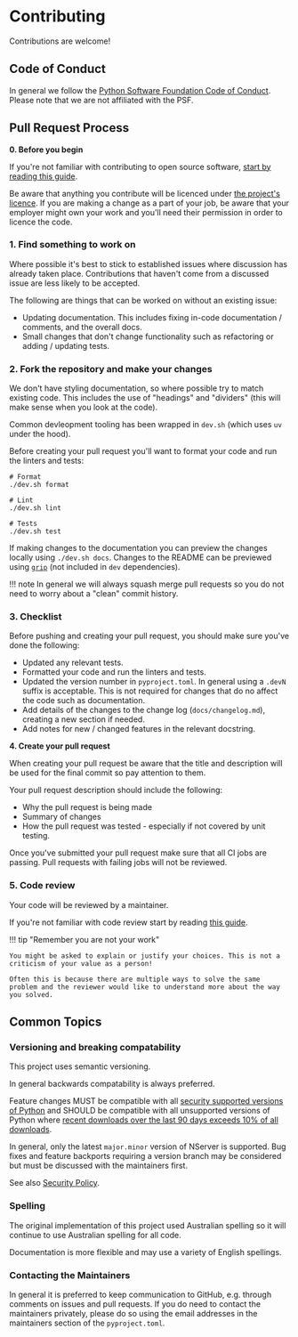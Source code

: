# Contributing

Contributions are welcome!

## Code of Conduct

In general we follow the [Python Software Foundation Code of Conduct](https://policies.python.org/python.org/code-of-conduct/). Please note that we are not affiliated with the PSF.

## Pull Request Process

**0. Before you begin**

If you're not familiar with contributing to open source software, [start by reading this guide](https://opensource.guide/how-to-contribute/).

Be aware that anything you contribute will be licenced under [the project's licence](https://github.com/nhairs/nserver/blob/main/LICENSE). If you are making a change as a part of your job, be aware that your employer might own your work and you'll need their permission in order to licence the code.

### 1. Find something to work on

Where possible it's best to stick to established issues where discussion has already taken place. Contributions that haven't come from a discussed issue are less likely to be accepted.

The following are things that can be worked on without an existing issue:

- Updating documentation. This includes fixing in-code documentation / comments, and the overall docs.
- Small changes that don't change functionality such as refactoring or adding / updating tests.

### 2. Fork the repository and make your changes

We don't have styling documentation, so where possible try to match existing code. This includes the use of "headings" and "dividers" (this will make sense when you look at the code).

Common devleopment tooling has been wrapped in `dev.sh` (which uses `uv` under the hood).

Before creating your pull request you'll want to format your code and run the linters and tests:

```shell
# Format
./dev.sh format

# Lint
./dev.sh lint

# Tests
./dev.sh test
```

If making changes to the documentation you can preview the changes locally using `./dev.sh docs`. Changes to the README can be previewed using [`grip`](https://github.com/joeyespo/grip) (not included in `dev` dependencies).

!!! note
    In general we will always squash merge pull requests so you do not need to worry about a "clean" commit history.

### 3. Checklist

Before pushing and creating your pull request, you should make sure you've done the following:

- Updated any relevant tests.
- Formatted your code and run the linters and tests.
- Updated the version number in `pyproject.toml`. In general using a `.devN` suffix is acceptable.
  This is not required for changes that do no affect the code such as documentation.
- Add details of the changes to the change log (`docs/changelog.md`), creating a new section if needed.
- Add notes for new / changed features in the relevant docstring.

**4. Create your pull request**

When creating your pull request be aware that the title and description will be used for the final commit so pay attention to them.

Your pull request description should include the following:

- Why the pull request is being made
- Summary of changes
- How the pull request was tested - especially if not covered by unit testing.

Once you've submitted your pull request make sure that all CI jobs are passing. Pull requests with failing jobs will not be reviewed.

### 5. Code review

Your code will be reviewed by a maintainer.

If you're not familiar with code review start by reading [this guide](https://google.github.io/eng-practices/review/).

!!! tip "Remember you are not your work"

    You might be asked to explain or justify your choices. This is not a criticism of your value as a person!

    Often this is because there are multiple ways to solve the same problem and the reviewer would like to understand more about the way you solved.

## Common Topics

### Versioning and breaking compatability

This project uses semantic versioning.

In general backwards compatability is always preferred.

Feature changes MUST be compatible with all [security supported versions of Python](https://endoflife.date/python) and SHOULD be compatible with all unsupported versions of Python where [recent downloads over the last 90 days exceeds 10% of all downloads](https://pypistats.org/packages/nserver).

In general, only the latest `major.minor` version of NServer is supported. Bug fixes and feature backports requiring a version branch may be considered but must be discussed with the maintainers first.

See also [Security Policy](security.md).

### Spelling

The original implementation of this project used Australian spelling so it will continue to use Australian spelling for all code.

Documentation is more flexible and may use a variety of English spellings.

### Contacting the Maintainers

In general it is preferred to keep communication to GitHub, e.g. through comments on issues and pull requests. If you do need to contact the maintainers privately, please do so using the email addresses in the maintainers section of the `pyproject.toml`.
